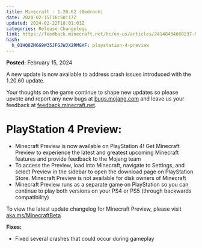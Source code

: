```yaml
---
title: Minecraft - 1.20.62 (Bedrock)
date: 2024-02-15T16:50:17Z
updated: 2024-02-22T18:01:01Z
categories: Release Changelogs
link: https://feedback.minecraft.net/hc/en-us/articles/24148434660237-Minecraft-1-20-62-Bedrock
hash:
  h_01HQ8ZM6G9W35JFGJWJX2RMGXF: playstation-4-preview
---
```


**Posted:** February 15, 2024

A new update is now available to address crash issues introduced with the 1.20.60 update.

Your thoughts on the game continue to shape new updates so please upvote and report any new bugs at [bugs.mojang.com](https://bugs.mojang.com/) and leave us your feedback at [feedback.minecraft.net](https://feedback.minecraft.net/).  
  

# **PlayStation 4 Preview:**

- Minecraft Preview is now available on PlayStation 4! Get Minecraft Preview to experience the latest and greatest upcoming Minecraft features and provide feedback to the Mojang team
- To access the Preview, load into Minecraft, navigate to Settings, and select Preview in the sidebar to open the download page on PlayStation Store. Minecraft Preview is not available for disk owners of Minecraft
- Minecraft Preview runs as a separate game on PlayStation so you can continue to play both versions on your PS4 or PS5 (through backwards compatibility)

To view the latest update changelog for Minecraft Preview, please visit [aka.ms/MinecraftBeta](https://aka.ms/MinecraftBeta)  
  

**Fixes:**

- Fixed several crashes that could occur during gameplay
